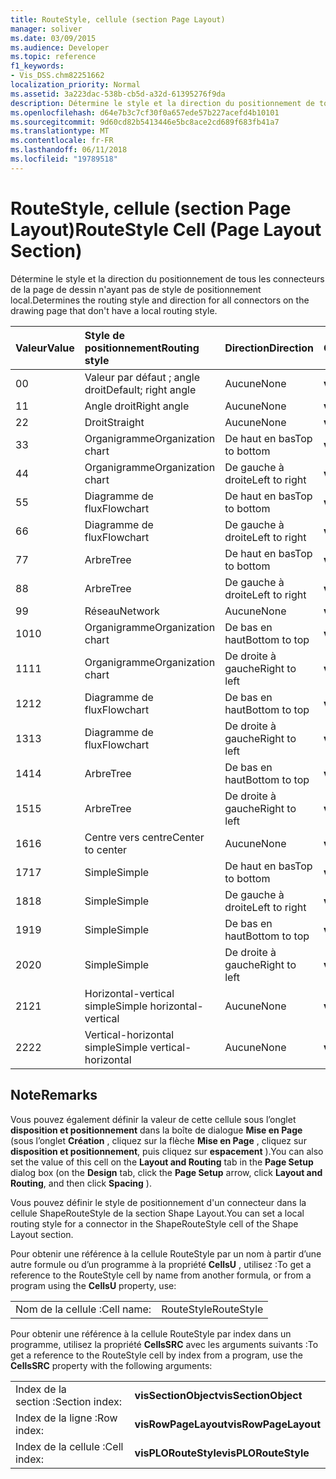 ```yaml
---
title: RouteStyle, cellule (section Page Layout)
manager: soliver
ms.date: 03/09/2015
ms.audience: Developer
ms.topic: reference
f1_keywords:
- Vis_DSS.chm82251662
localization_priority: Normal
ms.assetid: 3a223dac-538b-cb5d-a32d-61395276f9da
description: Détermine le style et la direction du positionnement de tous les connecteurs de la page de dessin n'ayant pas de style de positionnement local.
ms.openlocfilehash: d64e7b3c7cf30f0a657ede57b227acefd4b10101
ms.sourcegitcommit: 9d60cd82b5413446e5bc8ace2cd689f683fb41a7
ms.translationtype: MT
ms.contentlocale: fr-FR
ms.lasthandoff: 06/11/2018
ms.locfileid: "19789518"
---
```

# <a name="routestyle-cell-page-layout-section"></a><span data-ttu-id="ef703-103">RouteStyle, cellule (section Page Layout)</span><span class="sxs-lookup"><span data-stu-id="ef703-103">RouteStyle Cell (Page Layout Section)</span></span>

<span data-ttu-id="ef703-104">Détermine le style et la direction du positionnement de tous les connecteurs de la page de dessin n'ayant pas de style de positionnement local.</span><span class="sxs-lookup"><span data-stu-id="ef703-104">Determines the routing style and direction for all connectors on the drawing page that don't have a local routing style.</span></span>
  
|<span data-ttu-id="ef703-105">**Valeur**</span><span class="sxs-lookup"><span data-stu-id="ef703-105">**Value**</span></span>|<span data-ttu-id="ef703-106">**Style de positionnement**</span><span class="sxs-lookup"><span data-stu-id="ef703-106">**Routing style**</span></span>|<span data-ttu-id="ef703-107">**Direction**</span><span class="sxs-lookup"><span data-stu-id="ef703-107">**Direction**</span></span>|<span data-ttu-id="ef703-108">**Constante d’Automation**</span><span class="sxs-lookup"><span data-stu-id="ef703-108">**Automation constant**</span></span>|
|:-----|:-----|:-----|:-----|
|<span data-ttu-id="ef703-109">0</span><span class="sxs-lookup"><span data-stu-id="ef703-109">0</span></span>  <br/> |<span data-ttu-id="ef703-110">Valeur par défaut ; angle droit</span><span class="sxs-lookup"><span data-stu-id="ef703-110">Default; right angle</span></span>  <br/> |<span data-ttu-id="ef703-111">Aucune</span><span class="sxs-lookup"><span data-stu-id="ef703-111">None</span></span>  <br/> |<span data-ttu-id="ef703-112">**visLORouteDefault**</span><span class="sxs-lookup"><span data-stu-id="ef703-112">**visLORouteDefault**</span></span> <br/> |
|<span data-ttu-id="ef703-113">1</span><span class="sxs-lookup"><span data-stu-id="ef703-113">1</span></span>  <br/> |<span data-ttu-id="ef703-114">Angle droit</span><span class="sxs-lookup"><span data-stu-id="ef703-114">Right angle</span></span>  <br/> |<span data-ttu-id="ef703-115">Aucune</span><span class="sxs-lookup"><span data-stu-id="ef703-115">None</span></span>  <br/> |<span data-ttu-id="ef703-116">**visLORouteRightAngle**</span><span class="sxs-lookup"><span data-stu-id="ef703-116">**visLORouteRightAngle**</span></span> <br/> |
|<span data-ttu-id="ef703-117">2</span><span class="sxs-lookup"><span data-stu-id="ef703-117">2</span></span>  <br/> |<span data-ttu-id="ef703-118">Droit</span><span class="sxs-lookup"><span data-stu-id="ef703-118">Straight</span></span>  <br/> |<span data-ttu-id="ef703-119">Aucune</span><span class="sxs-lookup"><span data-stu-id="ef703-119">None</span></span>  <br/> |<span data-ttu-id="ef703-120">**visLORouteStraight**</span><span class="sxs-lookup"><span data-stu-id="ef703-120">**visLORouteStraight**</span></span> <br/> |
|<span data-ttu-id="ef703-121">3</span><span class="sxs-lookup"><span data-stu-id="ef703-121">3</span></span>  <br/> |<span data-ttu-id="ef703-122">Organigramme</span><span class="sxs-lookup"><span data-stu-id="ef703-122">Organization chart</span></span>  <br/> |<span data-ttu-id="ef703-123">De haut en bas</span><span class="sxs-lookup"><span data-stu-id="ef703-123">Top to bottom</span></span>  <br/> |<span data-ttu-id="ef703-124">**visLORouteOrgChartNS**</span><span class="sxs-lookup"><span data-stu-id="ef703-124">**visLORouteOrgChartNS**</span></span> <br/> |
|<span data-ttu-id="ef703-125">4</span><span class="sxs-lookup"><span data-stu-id="ef703-125">4</span></span>  <br/> |<span data-ttu-id="ef703-126">Organigramme</span><span class="sxs-lookup"><span data-stu-id="ef703-126">Organization chart</span></span>  <br/> |<span data-ttu-id="ef703-127">De gauche à droite</span><span class="sxs-lookup"><span data-stu-id="ef703-127">Left to right</span></span>  <br/> |<span data-ttu-id="ef703-128">**visLORouteOrgChartWE**</span><span class="sxs-lookup"><span data-stu-id="ef703-128">**visLORouteOrgChartWE**</span></span> <br/> |
|<span data-ttu-id="ef703-129">5</span><span class="sxs-lookup"><span data-stu-id="ef703-129">5</span></span>  <br/> |<span data-ttu-id="ef703-130">Diagramme de flux</span><span class="sxs-lookup"><span data-stu-id="ef703-130">Flowchart</span></span>  <br/> |<span data-ttu-id="ef703-131">De haut en bas</span><span class="sxs-lookup"><span data-stu-id="ef703-131">Top to bottom</span></span>  <br/> |<span data-ttu-id="ef703-132">**visLORouteFlowchartNS**</span><span class="sxs-lookup"><span data-stu-id="ef703-132">**visLORouteFlowchartNS**</span></span> <br/> |
|<span data-ttu-id="ef703-133">6</span><span class="sxs-lookup"><span data-stu-id="ef703-133">6</span></span>  <br/> |<span data-ttu-id="ef703-134">Diagramme de flux</span><span class="sxs-lookup"><span data-stu-id="ef703-134">Flowchart</span></span>  <br/> |<span data-ttu-id="ef703-135">De gauche à droite</span><span class="sxs-lookup"><span data-stu-id="ef703-135">Left to right</span></span>  <br/> |<span data-ttu-id="ef703-136">**visLORouteFlowchartWE**</span><span class="sxs-lookup"><span data-stu-id="ef703-136">**visLORouteFlowchartWE**</span></span> <br/> |
|<span data-ttu-id="ef703-137">7</span><span class="sxs-lookup"><span data-stu-id="ef703-137">7</span></span>  <br/> |<span data-ttu-id="ef703-138">Arbre</span><span class="sxs-lookup"><span data-stu-id="ef703-138">Tree</span></span>  <br/> |<span data-ttu-id="ef703-139">De haut en bas</span><span class="sxs-lookup"><span data-stu-id="ef703-139">Top to bottom</span></span>  <br/> |<span data-ttu-id="ef703-140">**visLORouteTreeNS**</span><span class="sxs-lookup"><span data-stu-id="ef703-140">**visLORouteTreeNS**</span></span> <br/> |
|<span data-ttu-id="ef703-141">8</span><span class="sxs-lookup"><span data-stu-id="ef703-141">8</span></span>  <br/> |<span data-ttu-id="ef703-142">Arbre</span><span class="sxs-lookup"><span data-stu-id="ef703-142">Tree</span></span>  <br/> |<span data-ttu-id="ef703-143">De gauche à droite</span><span class="sxs-lookup"><span data-stu-id="ef703-143">Left to right</span></span>  <br/> |<span data-ttu-id="ef703-144">**visLORouteTreeWE**</span><span class="sxs-lookup"><span data-stu-id="ef703-144">**visLORouteTreeWE**</span></span> <br/> |
|<span data-ttu-id="ef703-145">9</span><span class="sxs-lookup"><span data-stu-id="ef703-145">9</span></span>  <br/> |<span data-ttu-id="ef703-146">Réseau</span><span class="sxs-lookup"><span data-stu-id="ef703-146">Network</span></span>  <br/> |<span data-ttu-id="ef703-147">Aucune</span><span class="sxs-lookup"><span data-stu-id="ef703-147">None</span></span>  <br/> |<span data-ttu-id="ef703-148">**visLORouteNetwork**</span><span class="sxs-lookup"><span data-stu-id="ef703-148">**visLORouteNetwork**</span></span> <br/> |
|<span data-ttu-id="ef703-149">10</span><span class="sxs-lookup"><span data-stu-id="ef703-149">10</span></span>  <br/> |<span data-ttu-id="ef703-150">Organigramme</span><span class="sxs-lookup"><span data-stu-id="ef703-150">Organization chart</span></span>  <br/> |<span data-ttu-id="ef703-151">De bas en haut</span><span class="sxs-lookup"><span data-stu-id="ef703-151">Bottom to top</span></span>  <br/> |<span data-ttu-id="ef703-152">**visLORouteOrgChartSN**</span><span class="sxs-lookup"><span data-stu-id="ef703-152">**visLORouteOrgChartSN**</span></span> <br/> |
|<span data-ttu-id="ef703-153">11</span><span class="sxs-lookup"><span data-stu-id="ef703-153">11</span></span>  <br/> |<span data-ttu-id="ef703-154">Organigramme</span><span class="sxs-lookup"><span data-stu-id="ef703-154">Organization chart</span></span>  <br/> |<span data-ttu-id="ef703-155">De droite à gauche</span><span class="sxs-lookup"><span data-stu-id="ef703-155">Right to left</span></span>  <br/> |<span data-ttu-id="ef703-156">**visLORouteOrgChartEW**</span><span class="sxs-lookup"><span data-stu-id="ef703-156">**visLORouteOrgChartEW**</span></span> <br/> |
|<span data-ttu-id="ef703-157">12</span><span class="sxs-lookup"><span data-stu-id="ef703-157">12</span></span>  <br/> |<span data-ttu-id="ef703-158">Diagramme de flux</span><span class="sxs-lookup"><span data-stu-id="ef703-158">Flowchart</span></span>  <br/> |<span data-ttu-id="ef703-159">De bas en haut</span><span class="sxs-lookup"><span data-stu-id="ef703-159">Bottom to top</span></span>  <br/> |<span data-ttu-id="ef703-160">**visLORouteFlowchartSN**</span><span class="sxs-lookup"><span data-stu-id="ef703-160">**visLORouteFlowchartSN**</span></span> <br/> |
|<span data-ttu-id="ef703-161">13</span><span class="sxs-lookup"><span data-stu-id="ef703-161">13</span></span>  <br/> |<span data-ttu-id="ef703-162">Diagramme de flux</span><span class="sxs-lookup"><span data-stu-id="ef703-162">Flowchart</span></span>  <br/> |<span data-ttu-id="ef703-163">De droite à gauche</span><span class="sxs-lookup"><span data-stu-id="ef703-163">Right to left</span></span>  <br/> |<span data-ttu-id="ef703-164">**visLORouteFlowchartEW**</span><span class="sxs-lookup"><span data-stu-id="ef703-164">**visLORouteFlowchartEW**</span></span> <br/> |
|<span data-ttu-id="ef703-165">14</span><span class="sxs-lookup"><span data-stu-id="ef703-165">14</span></span>  <br/> |<span data-ttu-id="ef703-166">Arbre</span><span class="sxs-lookup"><span data-stu-id="ef703-166">Tree</span></span>  <br/> |<span data-ttu-id="ef703-167">De bas en haut</span><span class="sxs-lookup"><span data-stu-id="ef703-167">Bottom to top</span></span>  <br/> |<span data-ttu-id="ef703-168">**visLORouteTreeSN**</span><span class="sxs-lookup"><span data-stu-id="ef703-168">**visLORouteTreeSN**</span></span> <br/> |
|<span data-ttu-id="ef703-169">15</span><span class="sxs-lookup"><span data-stu-id="ef703-169">15</span></span>  <br/> |<span data-ttu-id="ef703-170">Arbre</span><span class="sxs-lookup"><span data-stu-id="ef703-170">Tree</span></span>  <br/> |<span data-ttu-id="ef703-171">De droite à gauche</span><span class="sxs-lookup"><span data-stu-id="ef703-171">Right to left</span></span>  <br/> |<span data-ttu-id="ef703-172">**visLORouteTreeEW**</span><span class="sxs-lookup"><span data-stu-id="ef703-172">**visLORouteTreeEW**</span></span> <br/> |
|<span data-ttu-id="ef703-173">16</span><span class="sxs-lookup"><span data-stu-id="ef703-173">16</span></span>  <br/> |<span data-ttu-id="ef703-174">Centre vers centre</span><span class="sxs-lookup"><span data-stu-id="ef703-174">Center to center</span></span>  <br/> |<span data-ttu-id="ef703-175">Aucune</span><span class="sxs-lookup"><span data-stu-id="ef703-175">None</span></span>  <br/> |<span data-ttu-id="ef703-176">**visLORouteCenterToCenter**</span><span class="sxs-lookup"><span data-stu-id="ef703-176">**visLORouteCenterToCenter**</span></span> <br/> |
|<span data-ttu-id="ef703-177">17</span><span class="sxs-lookup"><span data-stu-id="ef703-177">17</span></span>  <br/> |<span data-ttu-id="ef703-178">Simple</span><span class="sxs-lookup"><span data-stu-id="ef703-178">Simple</span></span>  <br/> |<span data-ttu-id="ef703-179">De haut en bas</span><span class="sxs-lookup"><span data-stu-id="ef703-179">Top to bottom</span></span>  <br/> |<span data-ttu-id="ef703-180">**visLORouteSimpleNS**</span><span class="sxs-lookup"><span data-stu-id="ef703-180">**visLORouteSimpleNS**</span></span> <br/> |
|<span data-ttu-id="ef703-181">18</span><span class="sxs-lookup"><span data-stu-id="ef703-181">18</span></span>  <br/> |<span data-ttu-id="ef703-182">Simple</span><span class="sxs-lookup"><span data-stu-id="ef703-182">Simple</span></span>  <br/> |<span data-ttu-id="ef703-183">De gauche à droite</span><span class="sxs-lookup"><span data-stu-id="ef703-183">Left to right</span></span>  <br/> |<span data-ttu-id="ef703-184">**visLORouteSimpleWE**</span><span class="sxs-lookup"><span data-stu-id="ef703-184">**visLORouteSimpleWE**</span></span> <br/> |
|<span data-ttu-id="ef703-185">19</span><span class="sxs-lookup"><span data-stu-id="ef703-185">19</span></span>  <br/> |<span data-ttu-id="ef703-186">Simple</span><span class="sxs-lookup"><span data-stu-id="ef703-186">Simple</span></span>  <br/> |<span data-ttu-id="ef703-187">De bas en haut</span><span class="sxs-lookup"><span data-stu-id="ef703-187">Bottom to top</span></span>  <br/> |<span data-ttu-id="ef703-188">**visLORouteSimpleSN**</span><span class="sxs-lookup"><span data-stu-id="ef703-188">**visLORouteSimpleSN**</span></span> <br/> |
|<span data-ttu-id="ef703-189">20</span><span class="sxs-lookup"><span data-stu-id="ef703-189">20</span></span>  <br/> |<span data-ttu-id="ef703-190">Simple</span><span class="sxs-lookup"><span data-stu-id="ef703-190">Simple</span></span>  <br/> |<span data-ttu-id="ef703-191">De droite à gauche</span><span class="sxs-lookup"><span data-stu-id="ef703-191">Right to left</span></span>  <br/> |<span data-ttu-id="ef703-192">**visLORouteSimpleEW**</span><span class="sxs-lookup"><span data-stu-id="ef703-192">**visLORouteSimpleEW**</span></span> <br/> |
|<span data-ttu-id="ef703-193">21</span><span class="sxs-lookup"><span data-stu-id="ef703-193">21</span></span>  <br/> |<span data-ttu-id="ef703-194">Horizontal-vertical simple</span><span class="sxs-lookup"><span data-stu-id="ef703-194">Simple horizontal-vertical</span></span>  <br/> |<span data-ttu-id="ef703-195">Aucune</span><span class="sxs-lookup"><span data-stu-id="ef703-195">None</span></span>  <br/> |<span data-ttu-id="ef703-196">**visLORouteSimpleHV**</span><span class="sxs-lookup"><span data-stu-id="ef703-196">**visLORouteSimpleHV**</span></span> <br/> |
|<span data-ttu-id="ef703-197">22</span><span class="sxs-lookup"><span data-stu-id="ef703-197">22</span></span>  <br/> |<span data-ttu-id="ef703-198">Vertical-horizontal simple</span><span class="sxs-lookup"><span data-stu-id="ef703-198">Simple vertical-horizontal</span></span>  <br/> |<span data-ttu-id="ef703-199">Aucune</span><span class="sxs-lookup"><span data-stu-id="ef703-199">None</span></span>  <br/> |<span data-ttu-id="ef703-200">**visLORouteSimpleVH**</span><span class="sxs-lookup"><span data-stu-id="ef703-200">**visLORouteSimpleVH**</span></span> <br/> |
   
## <a name="remarks"></a><span data-ttu-id="ef703-201">Note</span><span class="sxs-lookup"><span data-stu-id="ef703-201">Remarks</span></span>

<span data-ttu-id="ef703-202">Vous pouvez également définir la valeur de cette cellule sous l’onglet **disposition et positionnement** dans la boîte de dialogue **Mise en Page** (sous l’onglet **Création** , cliquez sur la flèche **Mise en Page** , cliquez sur **disposition et positionnement**, puis cliquez sur **espacement** ).</span><span class="sxs-lookup"><span data-stu-id="ef703-202">You can also set the value of this cell on the **Layout and Routing** tab in the **Page Setup** dialog box (on the **Design** tab, click the **Page Setup** arrow, click **Layout and Routing**, and then click **Spacing** ).</span></span> 
  
<span data-ttu-id="ef703-203">Vous pouvez définir le style de positionnement d'un connecteur dans la cellule ShapeRouteStyle de la section Shape Layout.</span><span class="sxs-lookup"><span data-stu-id="ef703-203">You can set a local routing style for a connector in the ShapeRouteStyle cell of the Shape Layout section.</span></span> 
  
<span data-ttu-id="ef703-204">Pour obtenir une référence à la cellule RouteStyle par un nom à partir d’une autre formule ou d’un programme à la propriété **CellsU** , utilisez :</span><span class="sxs-lookup"><span data-stu-id="ef703-204">To get a reference to the RouteStyle cell by name from another formula, or from a program using the **CellsU** property, use:</span></span> 
  
|||
|:-----|:-----|
|<span data-ttu-id="ef703-205">Nom de la cellule :</span><span class="sxs-lookup"><span data-stu-id="ef703-205">Cell name:</span></span>  <br/> |<span data-ttu-id="ef703-206">RouteStyle</span><span class="sxs-lookup"><span data-stu-id="ef703-206">RouteStyle</span></span>  <br/> |
   
<span data-ttu-id="ef703-207">Pour obtenir une référence à la cellule RouteStyle par index dans un programme, utilisez la propriété **CellsSRC** avec les arguments suivants :</span><span class="sxs-lookup"><span data-stu-id="ef703-207">To get a reference to the RouteStyle cell by index from a program, use the **CellsSRC** property with the following arguments:</span></span> 
  
|||
|:-----|:-----|
|<span data-ttu-id="ef703-208">Index de la section :</span><span class="sxs-lookup"><span data-stu-id="ef703-208">Section index:</span></span>  <br/> |<span data-ttu-id="ef703-209">**visSectionObject**</span><span class="sxs-lookup"><span data-stu-id="ef703-209">**visSectionObject**</span></span> <br/> |
|<span data-ttu-id="ef703-210">Index de la ligne :</span><span class="sxs-lookup"><span data-stu-id="ef703-210">Row index:</span></span>  <br/> |<span data-ttu-id="ef703-211">**visRowPageLayout**</span><span class="sxs-lookup"><span data-stu-id="ef703-211">**visRowPageLayout**</span></span> <br/> |
|<span data-ttu-id="ef703-212">Index de la cellule :</span><span class="sxs-lookup"><span data-stu-id="ef703-212">Cell index:</span></span>  <br/> |<span data-ttu-id="ef703-213">**visPLORouteStyle**</span><span class="sxs-lookup"><span data-stu-id="ef703-213">**visPLORouteStyle**</span></span> <br/> |
   

